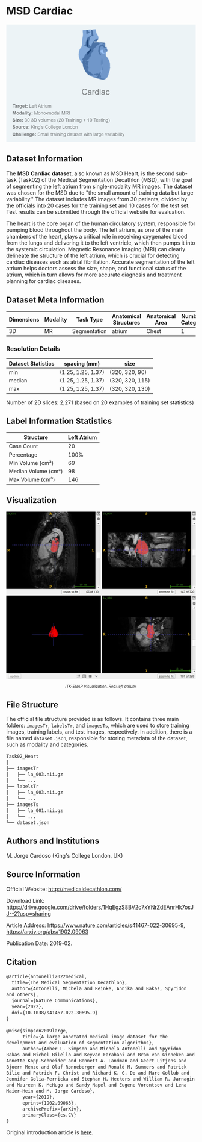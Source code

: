 # MSD Cardiac

<div align="center">
    <a href="https://github.com/openmedlab/"><img width="700px" height="auto" src="appendix/MSD_Cardiac_0.png"></a>
</div>
<p style="text-align:center;font-size:10px;"><em></em></p>

## Dataset Information

The **MSD Cardiac dataset**, also known as MSD Heart, is the second sub-task (Task02) of the Medical Segmentation Decathlon (MSD), with the goal of segmenting the left atrium from single-modality MR images. The dataset was chosen for the MSD due to "the small amount of training data but large variability." The dataset includes MR images from 30 patients, divided by the officials into 20 cases for the training set and 10 cases for the test set. Test results can be submitted through the official website for evaluation.

The heart is the core organ of the human circulatory system, responsible for pumping blood throughout the body. The left atrium, as one of the main chambers of the heart, plays a critical role in receiving oxygenated blood from the lungs and delivering it to the left ventricle, which then pumps it into the systemic circulation. Magnetic Resonance Imaging (MRI) can clearly delineate the structure of the left atrium, which is crucial for detecting cardiac diseases such as atrial fibrillation. Accurate segmentation of the left atrium helps doctors assess the size, shape, and functional status of the atrium, which in turn allows for more accurate diagnosis and treatment planning for cardiac diseases.

## Dataset Meta Information

| Dimensions | Modality | Task Type | Anatomical Structures          | Anatomical Area | Number of Categories | Data Volume | File Format |
|------------|----------|-----------|--------------------------------|-----------------|----------------------|-------------|-------------|
| 3D         | MR       | Segmentation | atrium | Chest           | 1                    | 30          | .nii.gz     |


### Resolution Details

| Dataset Statistics | spacing (mm)        | size             |
|--------------------|---------------------|------------------|
| min                | (1.25, 1.25, 1.37)  | (320, 320, 90)   |
| median             | (1.25, 1.25, 1.37)  | (320, 320, 115)  |
| max                | (1.25, 1.25, 1.37)  | (320, 320, 130)  |

Number of 2D slices: 2,271 (based on 20 examples of training set statistics)

## Label Information Statistics

| Structure   | Left Atrium |
|-------------|-------------------|
| Case Count  | 20                |
| Percentage  | 100%              |
| Min Volume (cm³) | 69          |
| Median Volume (cm³) | 98          |
| Max Volume (cm³) | 146         |


## Visualization

<div align="center">
    <a href="https://github.com/openmedlab/"><img width="700px" height="auto" src="appendix/MSD_Cardiac_1.webp"></a>
</div>
<p style="text-align:center;font-size:10px;"><em> ITK-SNAP Visualization. Red: left atrium.</em></p>

## File Structure

The official file structure provided is as follows. It contains three main folders: `imagesTr`, `labelsTr`, and `imagesTs`, which are used to store training images, training labels, and test images, respectively. In addition, there is a file named `dataset.json`, responsible for storing metadata of the dataset, such as modality and categories.

``` 
Task02_Heart
│
├── imagesTr
│   ├── la_003.nii.gz
│   └── ...
├── labelsTr
│   ├── la_003.nii.gz
│   └── ...
├── imagesTs
│   ├── la_001.nii.gz
│   └── ...
└── dataset.json
```

## Authors and Institutions

M. Jorge Cardoso (King's College London, UK)


## Source Information

Official Website: http://medicaldecathlon.com/

Download Link: https://drive.google.com/drive/folders/1HqEgzS8BV2c7xYNrZdEAnrHk7osJJ--2?usp=sharing

Article Address: https://www.nature.com/articles/s41467-022-30695-9, https://arxiv.org/abs/1902.09063

Publication Date: 2019-02.

## Citation

``` 
@article{antonelli2022medical,
  title={The Medical Segmentation Decathlon},
  author={Antonelli, Michela and Reinke, Annika and Bakas, Spyridon and others},
  journal={Nature Communications},
  year={2022}, 
  doi={10.1038/s41467-022-30695-9}
}

@misc{simpson2019large,
      title={A large annotated medical image dataset for the development and evaluation of segmentation algorithms}, 
      author={Amber L. Simpson and Michela Antonelli and Spyridon Bakas and Michel Bilello and Keyvan Farahani and Bram van Ginneken and Annette Kopp-Schneider and Bennett A. Landman and Geert Litjens and Bjoern Menze and Olaf Ronneberger and Ronald M. Summers and Patrick Bilic and Patrick F. Christ and Richard K. G. Do and Marc Gollub and Jennifer Golia-Pernicka and Stephan H. Heckers and William R. Jarnagin and Maureen K. McHugo and Sandy Napel and Eugene Vorontsov and Lena Maier-Hein and M. Jorge Cardoso},
      year={2019},
      eprint={1902.09063},
      archivePrefix={arXiv},
      primaryClass={cs.CV}
}
```

Original introduction article is [here](https://zhuanlan.zhihu.com/p/666170466).